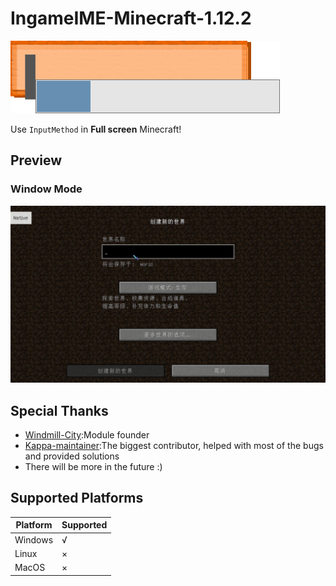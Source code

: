 # IngameIME-Minecraft-1.12.2

![Icon](src/main/resources//icon.png)

Use `InputMethod` in **Full screen** Minecraft!

[//]: # (![CurseForge Bandage Downloads]&#40;http://cf.way2muchnoise.eu/full_440032_downloads.svg&#41;)

[//]: # (![CurseForge Bandage Versions]&#40;http://cf.way2muchnoise.eu/versions/440032.svg&#41;)

## Preview

### Window Mode

[//]: # (![Window Mode]&#40;docs/WindowInput.gif&#41;)

[//]: # ()
[//]: # (### Full screen Mode)

![Full screen Mode](docs/FullScreenInput.gif)

## Special Thanks
- [Windmill-City](https://github.com/Windmill-City):Module founder
- [Kappa-maintainer](https://github.com/kappa-maintainer):The biggest contributor, helped with most of the bugs and provided solutions
- There will be more in the future :)
## Supported Platforms

| Platform | Supported |
|----------|-----------|
| Windows  | √         |
| Linux    | ×         |
| MacOS    | ×         |
